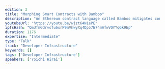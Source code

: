 ```yaml
---
edition: 3
title: "Morphing Smart Contracts with Bamboo"
description: "An Ethereum contract language called Bamboo mitigates common mistakes. A Bamboo program textually displays all states and transitions. A program runs always one-pass without loops or functions. Runtime checks never allow reentrant execution. Erlang folks might like the syntax. OCaml people, I need you."
youtubeUrl: "https://youtu.be/wjzt64N1ePE"
ipfsHash: "QmUfmGdrvofu6xrP9mVhwyXq4Dp57E74mAfwVQYYqGk9Ep"
duration: 1176
expertise: "Intermediate"
type: "Talk"
track: "Developer Infrastructure"
keywords: []
tags: ['Developer Infrastructure']
speakers: ['Yoichi Hirai']
---
```


